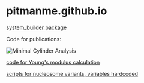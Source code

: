 # pitmanme.github.io

[system_builder package](https://github.com/pitmanme/system_builder)

Code for publications:


![Minimal Cylinder Analysis](https://www.researchgate.net/profile/Yamini-Dalal/publication/336767982/figure/fig1/AS:817367064006672@1571886902547/A-Schematic-that-compares-in-vitro-AFM-single-molecule-nanoindentation-force.jpg)

[code for Young's modulus calculation](https://github.com/pitmanme/pitmanme.github.io/blob/master/Youngs_modulus/youngs_modulus.py)

[scripts for nucleosome variants, variables hardcoded](https://github.com/pitmanme/pitmanme.github.io/tree/master/Youngs_modulus/system_specific)

  
